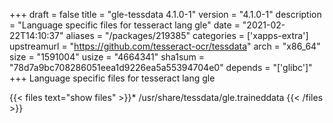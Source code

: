 +++
draft = false
title = "gle-tessdata 4.1.0-1"
version = "4.1.0-1"
description = "Language specific files for tesseract lang gle"
date = "2021-02-22T14:10:37"
aliases = "/packages/219385"
categories = ['xapps-extra']
upstreamurl = "https://github.com/tesseract-ocr/tessdata"
arch = "x86_64"
size = "1591004"
usize = "4664341"
sha1sum = "78d7a9bc708286051eea1d9226ea5a55394704e0"
depends = "['glibc']"
+++
Language specific files for tesseract lang gle

{{< files text="show files" >}}* /usr/share/tessdata/gle.traineddata
{{< /files >}}
